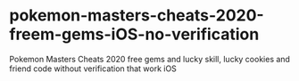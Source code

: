 # pokemon-masters-cheats-2020-freem-gems-iOS-no-verification
Pokemon Masters Cheats 2020 free gems and lucky skill, lucky cookies and friend code without verification that work iOS
